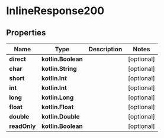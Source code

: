 
# InlineResponse200

## Properties
Name | Type | Description | Notes
------------ | ------------- | ------------- | -------------
**direct** | **kotlin.Boolean** |  |  [optional]
**char** | **kotlin.String** |  |  [optional]
**short** | **kotlin.Int** |  |  [optional]
**int** | **kotlin.Int** |  |  [optional]
**long** | **kotlin.Long** |  |  [optional]
**float** | **kotlin.Float** |  |  [optional]
**double** | **kotlin.Double** |  |  [optional]
**readOnly** | **kotlin.Boolean** |  |  [optional]
